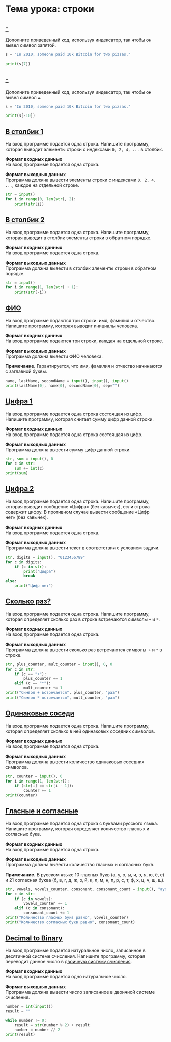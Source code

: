 # Тема урока: строки

## [-](https://stepik.org/lesson/284101/step/5?unit=265440)
Дополните приведенный код, используя индексатор, так чтобы он вывел символ запятой.

```python
s = "In 2010, someone paid 10k Bitcoin for two pizzas."

print(s[7])
```

## [-](https://stepik.org/lesson/284101/step/6?unit=265440)
Дополните приведенный код, используя индексатор, так чтобы он вывел символ `w`.

``` python
s = "In 2010, someone paid 10k Bitcoin for two pizzas."

print(s[-10])
```

## [В столбик 1](https://stepik.org/lesson/284101/step/7?unit=265440)

На вход программе подается одна строка. Напишите программу, которая выводит элементы строки с индексами `0, 2, 4, ...` в столбик.

**Формат входных данных**  
На вход программе подается одна строка.

**Формат выходных данных**  
Программа должна вывести элементы строки с индексами `0, 2, 4, ...`, каждое на отдельной строке.

```python
str = input()
for i in range(0, len(str), 2):
    print(str[i])
```

## [В столбик 2](https://stepik.org/lesson/284101/step/8?unit=265440)

На вход программе подается одна строка. Напишите программу, которая выводит в столбик элементы строки в обратном порядке.

**Формат входных данных**  
На вход программе подается одна строка.

**Формат выходных данных**  
Программа должна вывести в столбик элементы строки в обратном порядке.

```python
str = input()
for i in range(1, len(str) + 1):
    print(str[-i])
```

## [ФИО](https://stepik.org/lesson/284101/step/9?unit=265440)

На вход программе подаются три строки: имя, фамилия и отчество. Напишите программу, которая выводит инициалы человека.

**Формат входных данных**  
На вход программе подаются три строки, каждая на отдельной строке.

**Формат выходных данных**  
Программа должна вывести ФИО человека.

**Примечание.** Гарантируется, что имя, фамилия и отчество начинаются с заглавной буквы.

```python
name, lastName, secondName = input(), input(), input()
print(lastName[0], name[0], secondName[0], sep="")
```

## [Цифра 1](https://stepik.org/lesson/284101/step/10?unit=265440)
На вход программе подается одна строка состоящая из цифр. Напишите программу, которая считает сумму цифр данной строки.

**Формат входных данных**  
На вход программе подается одна строка состоящая из цифр.

**Формат выходных данных**  
Программа должна вывести сумму цифр данной строки.

```python
str, sum = input(), 0
for c in str:
    sum += int(c)
print(sum)
```

## [Цифра 2](https://stepik.org/lesson/284101/step/11?unit=265440)

На вход программе подается одна строка. Напишите программу, которая выводит сообщение «Цифра» (без кавычек), если строка содержит цифру. В противном случае вывести сообщение «Цифр нет» (без кавычек).

**Формат входных данных**  
На вход программе подается одна строка.

**Формат выходных данных**  
Программа должна вывести текст в соответствии с условием задачи.

```python
str, digits = input(), "0123456789"
for c in digits:
    if (c in str):
        print("Цифра")
        break
else:
    print("Цифр нет")
```

## [Сколько раз?](https://stepik.org/lesson/284101/step/12?unit=265440)

На вход программе подается одна строка. Напишите программу, которая определяет сколько раз в строке встречаются символы `+` и `*`.

**Формат входных данных**  
На вход программе подается одна строка.

**Формат выходных данных**  
Программа должна вывести сколько раз встречаются символы  `+` и `*` в строке.

```python
str, plus_counter, mult_counter = input(), 0, 0
for c in str:
    if (c == "+"):
        plus_counter += 1
    elif (c == "*"):
        mult_counter += 1
print("Символ + встречается", plus_counter, "раз")
print("Символ * встречается", mult_counter, "раз")
```

## [Одинаковые соседи](https://stepik.org/lesson/284101/step/13?unit=265440)

На вход программе подается одна строка. Напишите программу, которая определяет сколько в ней одинаковых соседних символов.

**Формат входных данных**  
На вход программе подается одна строка.

**Формат выходных данных**  
Программа должна вывести количество одинаковых соседних символов.

```python
str, counter = input(), 0
for i in range(1, len(str)):
    if (str[i] == str[i - 1]):
        counter += 1
print(counter)
```

## [Гласные и согласные](https://stepik.org/lesson/284101/step/14?unit=265440)

На вход программе подается одна строка с буквами русского языка. Напишите программу, которая определяет количество гласных и согласных букв.

**Формат входных данных**  
На вход программе подается одна строка.

**Формат выходных данных**  
Программа должна вывести количество гласных и согласных букв.

**Примечание.** В русском языке 10 гласных букв (а, у, о, ы, и, э, я, ю, ё, е) и 21 согласная буква (б, в, г, д, ж, з, й, к, л, м, н, п, р, с, т, ф, х, ц, ч, ш, щ).

```python
str, vowels, vovels_counter, consonant, consonant_count = input(), "ауоыиэяюёеАУОЫИЭЯЮЁЕ", 0, "бвгджзйклмнпрстфхцчшщБВГДЖЗЙКЛМНПРСТФХЦЧШЩ", 0
for c in str:
    if (c in vowels):
        vovels_counter += 1
    elif (c in consonant):
        consonant_count += 1
print("Количество гласных букв равно", vovels_counter)
print("Количество согласных букв равно", consonant_count)
```

## [Decimal to Binary](https://stepik.org/lesson/284101/step/15?unit=265440)

На вход программе подается натуральное число, записанное в десятичной системе счисления. Напишите программу, которая переводит данное число в [двоичную систему счисления](https://ru.wikipedia.org/wiki/%D0%94%D0%B2%D0%BE%D0%B8%D1%87%D0%BD%D0%B0%D1%8F_%D1%81%D0%B8%D1%81%D1%82%D0%B5%D0%BC%D0%B0_%D1%81%D1%87%D0%B8%D1%81%D0%BB%D0%B5%D0%BD%D0%B8%D1%8F).

**Формат входных данных**  
На вход программе подается одно натуральное число.

**Формат выходных данных**  
Программа должна вывести число записанное в двоичной системе счисления.

```python
number = int(input())
result = ""

while number != 0:
    result = str(number % 2) + result
    number = number // 2
print(result)
```

